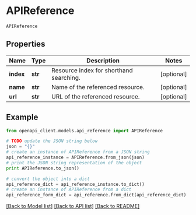 # APIReference

`APIReference` 

## Properties
Name | Type | Description | Notes
------------ | ------------- | ------------- | -------------
**index** | **str** | Resource index for shorthand searching. | [optional] 
**name** | **str** | Name of the referenced resource. | [optional] 
**url** | **str** | URL of the referenced resource. | [optional] 

## Example

```python
from openapi_client.models.api_reference import APIReference

# TODO update the JSON string below
json = "{}"
# create an instance of APIReference from a JSON string
api_reference_instance = APIReference.from_json(json)
# print the JSON string representation of the object
print APIReference.to_json()

# convert the object into a dict
api_reference_dict = api_reference_instance.to_dict()
# create an instance of APIReference from a dict
api_reference_form_dict = api_reference.from_dict(api_reference_dict)
```
[[Back to Model list]](../README.md#documentation-for-models) [[Back to API list]](../README.md#documentation-for-api-endpoints) [[Back to README]](../README.md)


